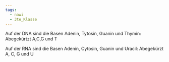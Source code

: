 ```yaml
---
tags:
  - nawi
  - 3te_Klasse
---
```

Auf der DNA sind die Basen Adenin, Tytosin, Guanin und Thymin:
Abegekürtzt A,C,G und T

Auf der RNA sind die Basen Adenin, Cytosin, Guanin und Uracil:
Abegekürzt A, C, G und U